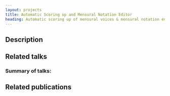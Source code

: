 ```yaml
---
layout: projects
title: Automatic Scoring up and Mensural Notation Editor
heading: Automatic scoring up of mensural voices & mensural notation editor
---
```

## Description

## Related talks

### Summary of talks:

## Related publications
